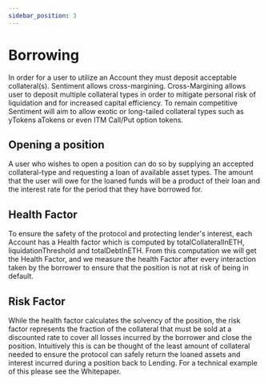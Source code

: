 ```yaml
---
sidebar_position: 3
---
```


# Borrowing

In order for a user to utilize an Account they must deposit acceptable
collateral(s). Sentiment allows cross-margining. Cross-Margining allows user
to deposit multiple collateral types in order to mitigate personal risk of
liquidation and for increased capital efficiency. To remain competitive
Sentiment will aim to allow exotic or long-tailed collateral types such as
yTokens aTokens or even ITM Call/Put option tokens.

## Opening a position

A user who wishes to open a position can do so by supplying an accepted
collateral-type and requesting a loan of available asset types. The amount
that the user will owe for the loaned funds will be a product of their loan
and the interest rate for the period that they have borrowed for.

## Health Factor

To ensure the safety of the protocol and protecting lender's interest, each
Account has a Health factor which is computed by totalCollateralInETH, 
liquidationThreshold and totalDebtInETH. From this computation we will get the
Health Factor, and we measure the health Factor after every interaction taken
by the borrower to ensure that the position is not at risk of being in default.

## Risk Factor

While the health factor calculates the solvency of the position, the risk
factor represents the fraction of the collateral that must be sold at a
discounted rate to cover all losses incurred by the borrower and close the
position. Intuitively this is can be thought of the least amount of collateral
needed to ensure the protocol can safely return the loaned assets and interest
incurred during a position back to Lending. For a technical example of this
please see the Whitepaper.

